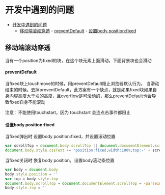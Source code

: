 # 开发中遇到的问题

<!-- TOC -->

- [开发中遇到的问题](#开发中遇到的问题)
    - [移动端滚动穿透](#移动端滚动穿透)
            - [preventDefault](#preventdefault)
            - [设置body position:fixed](#设置body-positionfixed)

<!-- /TOC -->

## 移动端滚动穿透

当有一个position为fixed的块，在这个块元素上面滑动，下面背景块也会滑动

#### preventDefault

当fixed块上touchmove的时候，用preventDefault阻止浏览器默认行为，
当滑动结束的时候，去掉preventDefault，此方案有一个缺点，就是如果fixed块如果自身内容高度大于块的高度，且overflow是可滚动的，那么preventDefault也会导致fixed自身不能滚动

注意：不能使用touchstart，因为 touchstart 会连点击事件都阻止


#### 设置body position:fixed

当fixed弹出时 设置body position:fixed，并设置滚动位置
```javascript
var scrollTop = document.body.scrollTop || document.documentElement.scrollTop
document.body.style.cssText += 'position:fixed;width:100%;top:-' + scrollTop + 'px;'
```
当fixed关闭时 恢复body position，设置body滚动条位置
```javascript
var body = document.body
body.style.position = ''
var top = body.style.top
document.body.scrollTop = document.documentElement.scrollTop = -parseInt(top)
body.style.top = ''
```